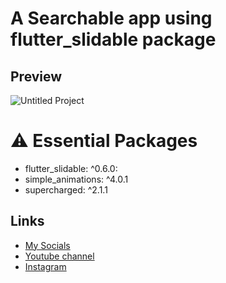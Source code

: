 # A Searchable app using flutter_slidable package
## Preview
![Untitled Project](https://user-images.githubusercontent.com/91388754/155765527-9cd0ad94-5f19-4814-ab70-b03edf765db8.gif)

# ⚠️ Essential Packages 
* flutter_slidable: ^0.6.0: 
* simple_animations: ^4.0.1
* supercharged: ^2.1.1
## Links
* [My Socials](https://znap.link/CodeWithFlexz)
* [Youtube channel](https://www.youtube.com/channel/UCLVrYXt3SL9rT-IcDmgU9Wg)
* [Instagram](https://instagram.com/codewithflexz)

